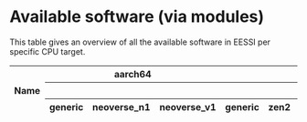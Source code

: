 # Available software (via modules)

This table gives an overview of all the available software in EESSI per specific CPU target.

<p id="time"></p>
<table id="overview_table" class="display" style="width:100%">
    <thead>
        <tr>
            <th rowspan="3">Name</th>
            <th colspan="3">aarch64</th>
            <th colspan="6">x86_64</th>
        </tr>
        </tr>
            <th colspan="3"></th>
            <th colspan="1"></th>
            <th colspan="3">amd</th>
            <th colspan="2">intel</th>
        </tr>
        <tr>
            <th colspan="1">generic</th>
            <th colspan="1">neoverse_n1</th>
            <th colspan="1">neoverse_v1</th>
            <th colspan="1">generic</th>
            <th colspan="1">zen2</th>
            <th colspan="1">zen3</th>
            <th colspan="1">zen4</th>
            <th colspan="1">haswell</th>
            <th colspan="1">skylake_avx512</th>
        </tr>
    </thead>
</table>
